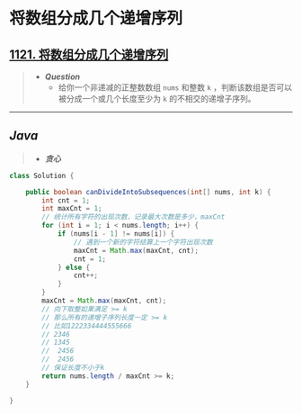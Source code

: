 # 将数组分成几个递增序列

## [1121. 将数组分成几个递增序列](https://leetcode.cn/problems/divide-array-into-increasing-sequences/)

> - ***Question***
>   - 给你一个非递减的正整数数组 `nums` 和整数 `k` ，判断该数组是否可以被分成一个或几个长度至少为 `k` 的不相交的递增子序列。

---

## *Java*

> - ***贪心***

```java
class Solution {

    public boolean canDivideIntoSubsequences(int[] nums, int k) {
        int cnt = 1;
        int maxCnt = 1;
        // 统计所有字符的出现次数，记录最大次数是多少，maxCnt
        for (int i = 1; i < nums.length; i++) {
            if (nums[i - 1] != nums[i]) {
                // 遇到一个新的字符结算上一个字符出现次数
                maxCnt = Math.max(maxCnt, cnt);
                cnt = 1;
            } else {
                cnt++;
            }
        }
        maxCnt = Math.max(maxCnt, cnt);
        // 向下取整如果满足 >= k
        // 那么所有的递增子序列长度一定 >= k
        // 比如1222334444555666
        // 2346
        // 1345
        //  2456
        //  2456
        // 保证长度不小于k
        return nums.length / maxCnt >= k;
    }

}
```
